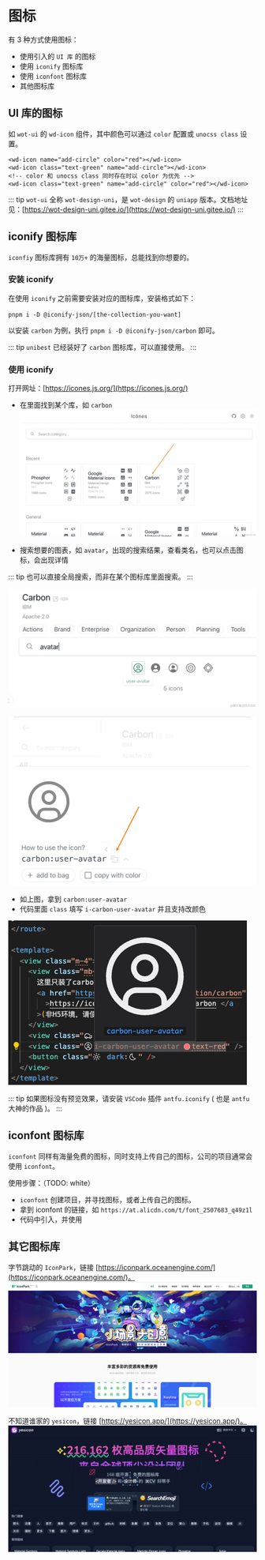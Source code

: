 # 图标

有 3 种方式使用图标：

- 使用引入的 `UI 库` 的图标
- 使用 `iconify` 图标库
- 使用 `iconfont` 图标库
- 其他图标库

## UI 库的图标

如 `wot-ui` 的 `wd-icon` 组件，其中颜色可以通过 `color` 配置或 `unocss class` 设置。

```vue
<wd-icon name="add-circle" color="red"></wd-icon>
<wd-icon class="text-green" name="add-circle"></wd-icon>
<!-- color 和 unocss class 同时存在时以 color 为优先 -->
<wd-icon class="text-green" name="add-circle" color="red"></wd-icon>
```

::: tip
`wot-ui` 全称 `wot-design-uni`，是 `wot-design` 的 `uniapp` 版本。文档地址见：[https://wot-design-uni.gitee.io/](https://wot-design-uni.gitee.io/)
:::

## iconify 图标库

`iconfiy` 图标库拥有 `10万+` 的海量图标，总能找到你想要的。

### 安装 iconify

在使用 `iconify` 之前需要安装对应的图标库，安装格式如下：

`pnpm i -D @iconify-json/[the-collection-you-want]`

以安装 `carbon` 为例，执行 `pnpm i -D @iconify-json/carbon` 即可。

::: tip
`unibest` 已经装好了 `carbon` 图标库，可以直接使用。
:::

### 使用 iconify

打开网址：[https://icones.js.org/](https://icones.js.org/)

- 在里面找到某个库，如 `carbon`
  ![icon-1](./screenshots/icon-1.png)

- 搜索想要的图表，如 `avatar`，出现的搜索结果，查看类名，也可以点击图标，会出现详情

::: tip
也可以直接全局搜索，而非在某个图标库里面搜索。
:::

![icon-2](./screenshots/icon-2.png)

![icon-3](./screenshots/icon-3.png)

- 如上图，拿到 `carbon:user-avatar`
- 代码里面 `class` 填写 `i-carbon-user-avatar` 并且支持改颜色

![Alt text](./screenshots/icon-vscode-1.png)

::: tip
如果图标没有预览效果，请安装 `VSCode` 插件 `antfu.iconify` ( 也是 `antfu` 大神的作品 )。
:::

## iconfont 图标库

`iconfont` 同样有海量免费的图标，同时支持上传自己的图标，公司的项目通常会使用 `iconfont`。

使用步骤：（TODO: white）

- `iconfont` 创建项目，并寻找图标，或者上传自己的图标。
- 拿到 iconfont 的链接，如 `https://at.alicdn.com/t/font_2507683_q49z1l`
- 代码中引入，并使用

## 其它图标库

字节跳动的 `IconPark`，链接 [https://iconpark.oceanengine.com/](https://iconpark.oceanengine.com/)。
![alt text](image-14.png)

不知道谁家的 `yesicon`，链接 [https://yesicon.app/](https://yesicon.app/)。
![alt text](image-13.png)
